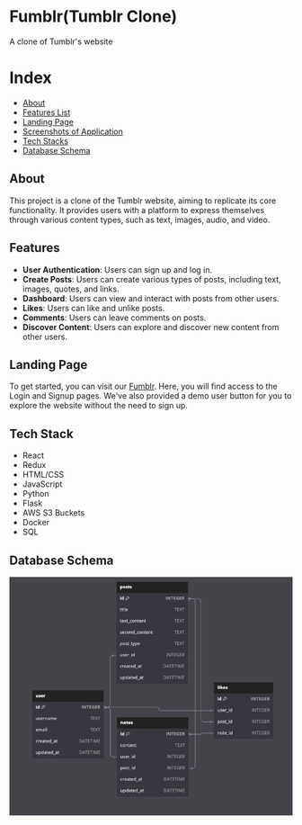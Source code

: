 # Fumblr(Tumblr Clone)

A clone of Tumblr's website

# Index 

- [About](#about)
- [Features List](#features)
- [Landing Page](#landing-page)
- [Screenshots of Application](#screenshots)
- [Tech Stacks](#tech-stacks)
- [Database Schema](#database-schema)
<!-- - [API Routes Document](#api-routes-document) -->
<!-- - [React Components List](#react-components-list) -->
<!-- - [Frontend Routes Document](#frontend-routes-document) -->

## About

This project is a clone of the Tumblr website, aiming to replicate its core functionality. It provides users with a platform to express themselves through various content types, such as text, images, audio, and video.


## Features

- **User Authentication**: Users can sign up and log in.
- **Create Posts**: Users can create various types of posts, including text, images, quotes, and links.
- **Dashboard**: Users can view and interact with posts from other users.
- **Likes**: Users can like and unlike posts.
- **Comments**: Users can leave comments on posts.
- **Discover Content**: Users can explore and discover new content from other users.


## Landing Page

To get started, you can visit our [Fumblr](https://fumblr-project.onrender.com/). 
 Here,  you will find access to the Login and Signup pages. 
We've also provided a demo user button for you to explore the website without the need to sign up.



<!-- ## Screenshots  -->


## Tech Stack

- React
- Redux
- HTML/CSS
- JavaScript
- Python
- Flask
- AWS S3 Buckets
- Docker
- SQL

## Database Schema
![Database Schema](./react-app/public/database-schema.png)
